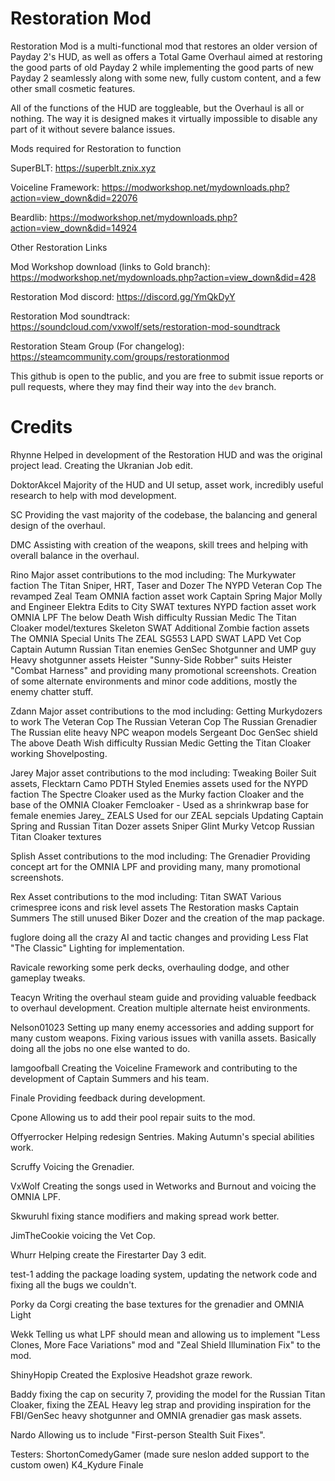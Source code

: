 # Restoration Mod

Restoration Mod is a multi-functional mod that restores an older version of Payday 2's HUD, as well as offers a Total Game Overhaul aimed at restoring the good parts of old Payday 2 
while implementing the good parts of new Payday 2 seamlessly along with some new, fully custom content, and a few other small cosmetic features.

All of the functions of the HUD are toggleable, but the Overhaul is all or nothing. The way it is designed makes it virtually impossible to disable any part of it without severe balance issues.

Mods required for Restoration to function

SuperBLT: https://superblt.znix.xyz

Voiceline Framework: https://modworkshop.net/mydownloads.php?action=view_down&did=22076

Beardlib: https://modworkshop.net/mydownloads.php?action=view_down&did=14924

Other Restoration Links

Mod Workshop download (links to Gold branch): https://modworkshop.net/mydownloads.php?action=view_down&did=428

Restoration Mod discord: https://discord.gg/YmQkDyY

Restoration Mod soundtrack: https://soundcloud.com/vxwolf/sets/restoration-mod-soundtrack

Restoration Steam Group (For changelog): https://steamcommunity.com/groups/restorationmod

This github is open to the public, and you are free to submit issue reports or pull requests, where they may find their way into the `dev` branch.

# Credits

Rhynne Helped in development of the Restoration HUD and was the original project lead. Creating the Ukranian Job edit.

DoktorAkcel Majority of the HUD and UI setup, asset work, incredibly useful research to help with mod development.

SC Providing the vast majority of the codebase, the balancing and general design of the overhaul.

DMC Assisting with creation of the weapons, skill trees and helping with overall balance in the overhaul.

Rino Major asset contributions to the mod
including:
The Murkywater faction
The Titan Sniper, HRT, Taser and Dozer
The NYPD Veteran Cop
The revamped Zeal Team
OMNIA faction asset work
Captain Spring
Major Molly and Engineer Elektra
Edits to City SWAT textures
NYPD faction asset work
OMNIA LPF
The below Death Wish difficulty Russian Medic
The Titan Cloaker model/textures
Skeleton SWAT
Additional Zombie faction assets
The OMNIA Special Units
The ZEAL SG553
LAPD SWAT
LAPD Vet Cop
Captain Autumn
Russian Titan enemies
GenSec Shotgunner and UMP guy
Heavy shotgunner assets
Heister "Sunny-Side Robber" suits
Heister "Combat Harness"
and providing many promotional screenshots.
Creation of some alternate environments and minor code additions, mostly the enemy chatter stuff.

Zdann Major asset contributions to the mod 
including:
Getting Murkydozers to work
The Veteran Cop
The Russian Veteran Cop
The Russian Grenadier
The Russian elite heavy
NPC weapon models
Sergeant Doc
GenSec shield
The above Death Wish difficulty Russian Medic
Getting the Titan Cloaker working
Shovelposting.

Jarey Major asset contributions to the mod 
including:
Tweaking Boiler Suit assets, Flecktarn Camo
PDTH Styled Enemies assets used for the NYPD faction
The Spectre Cloaker used as the Murky faction Cloaker and the base of the OMNIA Cloaker
Femcloaker - Used as a shrinkwrap base for female enemies
Jarey_ ZEALS Used for our ZEAL sepcials
Updating Captain Spring and Russian Titan Dozer assets
Sniper Glint
Murky Vetcop
Russian Titan Cloaker textures

Splish Asset contributions to the mod 
including: 
The Grenadier
Providing concept art for the OMNIA LPF
and providing many, many promotional screenshots.

Rex Asset contributions to the mod
including: 
Titan SWAT
Various crimespree icons and risk level assets
The Restoration masks
Captain Summers
The still unused Biker Dozer
and the creation of the map package.

fuglore doing all the crazy AI and tactic changes and providing Less Flat "The Classic" Lighting for implementation.

Ravicale reworking some perk decks, overhauling dodge, and other gameplay tweaks.

Teacyn Writing the overhaul steam guide and providing valuable feedback to overhaul development. Creation multiple alternate heist environments.

Nelson01023 Setting up many enemy accessories and adding support for many custom weapons. Fixing various issues with vanilla assets. Basically doing all the jobs no one else wanted to do.

Iamgoofball Creating the Voiceline Framework and contributing to the development of Captain Summers and his team.

Finale Providing feedback during development.

Cpone Allowing us to add their pool repair suits to the mod.

Offyerrocker Helping redesign Sentries. Making Autumn's special abilities work.

Scruffy Voicing the Grenadier.

VxWolf Creating the songs used in Wetworks and Burnout and voicing the OMNIA LPF.

Skwuruhl fixing stance modifiers and making spread work better.

JimTheCookie voicing the Vet Cop.

Whurr Helping create the Firestarter Day 3 edit.

test-1 adding the package loading system, updating the network code and fixing all the bugs we couldn't.

Porky da Corgi creating the base textures for the grenadier and OMNIA Light

Wekk Telling us what LPF should mean and allowing us to implement "Less Clones, More Face Variations" mod and "Zeal Shield Illumination Fix" to the mod.

ShinyHopip Created the Explosive Headshot graze rework.

Baddy fixing the cap on security 7, providing the model for the Russian Titan Cloaker, fixing the ZEAL Heavy leg strap and providing inspiration for the FBI/GenSec heavy shotgunner and OMNIA grenadier gas mask assets.

Nardo Allowing us to include "First-person Stealth Suit Fixes".

Testers:
ShortonComedyGamer (made sure neslon added support to the custom owen) 
K4_Kydure
Finale
